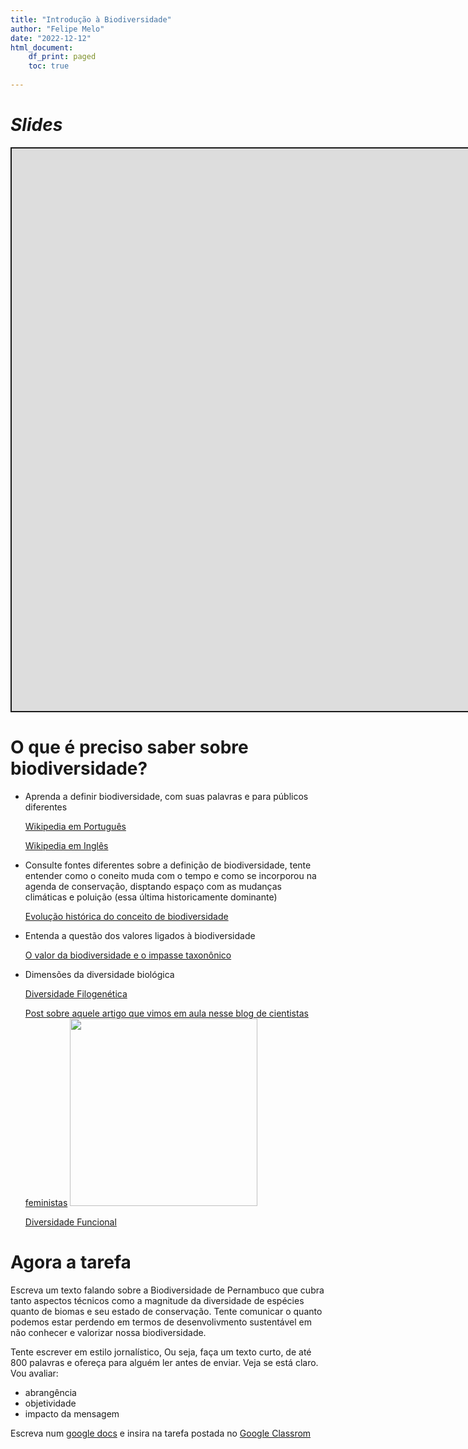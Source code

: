 ```yaml
---
title: "Introdução à Biodiversidade"
author: "Felipe Melo"
date: "2022-12-12"
html_document:
    df_print: paged
    toc: true
    
---
```


<script src="/rmarkdown-libs/clipboard/clipboard.min.js"></script>
<link href="/rmarkdown-libs/shareon/shareon.min.css" rel="stylesheet" />
<script src="/rmarkdown-libs/shareon/shareon.min.js"></script>
<link href="/rmarkdown-libs/xaringanExtra-shareagain/shareagain.css" rel="stylesheet" />
<script src="/rmarkdown-libs/xaringanExtra-shareagain/shareagain.js"></script>
<script src="/rmarkdown-libs/fitvids/fitvids.min.js"></script>

# *Slides*

<div class="shareagain" style="min-width:300px;margin:1em auto;" data-exeternal="1">
<iframe src="https://ecoaplic.org/slides_aulas/eco_geral2/Intro_biodiversidade.html#1" width="1600" height="900" style="border:2px solid currentColor;" loading="lazy" allowfullscreen></iframe>
<script>fitvids('.shareagain', {players: 'iframe'});</script>
</div>

# O que é preciso saber sobre biodiversidade?

- Aprenda a definir biodiversidade, com suas palavras e para públicos diferentes

  [Wikipedia em Português](https://pt.wikipedia.org/wiki/Biodiversidade)

  [Wikipedia em Inglês](https://en.wikipedia.org/wiki/Biodiversity)

- Consulte fontes diferentes sobre a definição de biodiversidade, tente entender como o coneito muda com o tempo e como se incorporou na agenda de conservação, disptando espaço com as mudanças climáticas e poluição (essa última historicamente dominante)

  [Evolução histórica do conceito de biodiversidade](https://repositorio.unb.br/bitstream/10482/28748/1/ARTIGO_ConceitoBiodiversidadeHistoria.pdf)

- Entenda a questão dos valores ligados à biodiversidade

  [O valor da biodiversidade e o impasse taxonônico](http://dx.doi.org/10.5380/dma.v8i0.22058)

- Dimensões da diversidade biológica

  [Diversidade Filogenética](https://www.scielo.br/scielo.php?script=sci_arttext&pid=S1676-06032009000300008&lng=en&nrm=iso&tlng=pt)

  [Post sobre aquele artigo que vimos em aula nesse blog de cientistas feministas](https://cientistasfeministas.wordpress.com/tag/diversidade-filogenetica/)
  <img src="https://cientistasfeministas.files.wordpress.com/2015/06/11348033_1127985990561521_2138220336_o1.jpg" height=300/>

  [Diversidade Funcional](https://www.scielo.br/scielo.php?script=sci_arttext&pid=S1676-06032009000300008&lng=en&nrm=iso&tlng=pt)

# Agora a tarefa

Escreva um texto falando sobre a Biodiversidade de Pernambuco que cubra tanto aspectos técnicos como a magnitude da diversidade de espécies quanto de biomas e seu estado de conservação. Tente comunicar o quanto podemos estar perdendo em termos de desenvolivmento sustentável em não conhecer e valorizar nossa biodiversidade.

Tente escrever em estilo jornalístico, Ou seja, faça um texto curto, de até 800 palavras e ofereça para alguém ler antes de enviar. Veja se está claro. Vou avaliar:
- abrangência
- objetividade
- impacto da mensagem

Escreva num [google docs](https://www.google.com/docs/about/) e insira na tarefa postada no [Google Classrom](https://classroom.google.com/c/NDU4NDUxODUzNDQ4?cjc=7uz2x5x)
